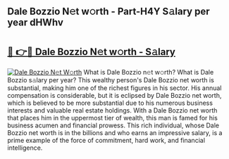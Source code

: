 ## Dale Bozzio N𝚎t w𝚘rth - Part-H4Y S𝚊lary per year dHWhv

# <h2><a href="http://gc4mh8v.nevu.top/?p=Dale+Bozzio">🔗 👉🔴 Dale Bozzio N𝚎t w𝚘rth - S𝚊lary</a></h2>

[![Dale Bozzio N𝚎t W𝚘rth](https://i.imgur.com/Oavwk0R.jpeg)](http://gc4mh8v.nevu.top/?p=Dale+Bozzio)
What is Dale Bozzio n𝚎t w𝚘rth? What is Dale Bozzio s𝚊lary per year?
This wealthy person's Dale Bozzio net worth is substantial, making him one of the richest figures in his sector. His annual compensation is considerable, but it is eclipsed by Dale Bozzio net worth, which is believed to be more substantial due to his numerous business interests and valuable real estate holdings. With a Dale Bozzio net worth that places him in the uppermost tier of wealth, this man is famed for his business acumen and financial prowess. This rich individual, whose Dale Bozzio net worth is in the billions and who earns an impressive salary, is a prime example of the force of commitment, hard work, and financial intelligence.
